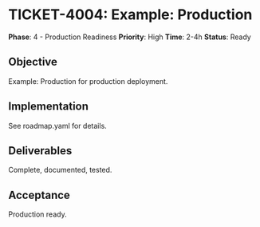# TICKET-4004: Example: Production

**Phase**: 4 - Production Readiness
**Priority**: High
**Time**: 2-4h
**Status**: Ready

## Objective
Example: Production for production deployment.

## Implementation
See roadmap.yaml for details.

## Deliverables
Complete, documented, tested.

## Acceptance
Production ready.
